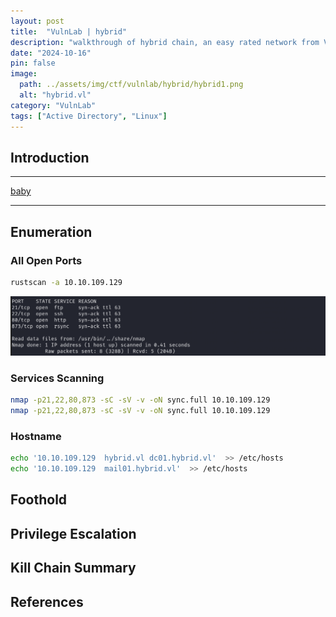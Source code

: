 ```yaml
---
layout: post
title:  "VulnLab | hybrid"
description: "walkthrough of hybrid chain, an easy rated network from VulnLab"
date: "2024-10-16"
pin: false
image:
  path: ../assets/img/ctf/vulnlab/hybrid/hybrid1.png
  alt: "hybrid.vl"
category: "VulnLab"
tags: ["Active Directory", "Linux"]
---
```


## Introduction
------------------------------------------------------------------------------------------
[baby](https://www.vulnlab.com/machines)

------------------------------------------------------------------------------------------


## Enumeration

### All Open Ports
```bash
rustscan -a 10.10.109.129
```
![rustscan](./assets/img/ctf/vulnlab/sync/sync2.png)

### Services Scanning
```bash
nmap -p21,22,80,873 -sC -sV -v -oN sync.full 10.10.109.129
nmap -p21,22,80,873 -sC -sV -v -oN sync.full 10.10.109.129
```
### Hostname
```bash
echo '10.10.109.129  hybrid.vl dc01.hybrid.vl'  >> /etc/hosts
echo '10.10.109.129  mail01.hybrid.vl'  >> /etc/hosts
```

## Foothold



## Privilege Escalation



## Kill Chain Summary



## References
